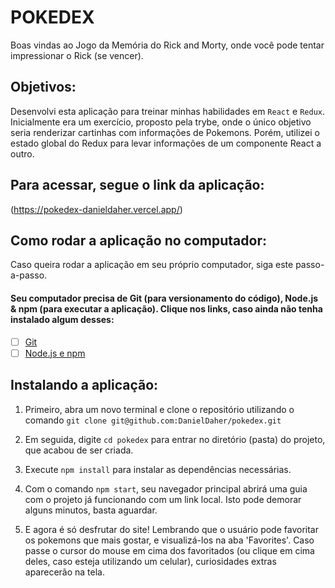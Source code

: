 # POKEDEX
Boas vindas ao Jogo da Memória do Rick and Morty, onde você pode tentar impressionar o Rick (se vencer).

## Objetivos:

Desenvolvi esta aplicação para treinar minhas habilidades em `React` e `Redux`. Inicialmente era um exercício, proposto pela trybe, onde o único objetivo seria renderizar cartinhas com informações de Pokemons. Porém, utilizei o estado global do Redux para levar informações de um componente React a outro.

## Para acessar, segue o link da aplicação:
(https://pokedex-danieldaher.vercel.app/)

## Como rodar a aplicação no computador:
Caso queira rodar a aplicação em seu próprio computador, siga este passo-a-passo.

#### Seu computador precisa de Git (para versionamento do código), Node.js & npm (para executar a aplicação). Clique nos links, caso ainda não tenha instalado algum desses:

 - [ ] [Git](https://git-scm.com/book/en/v2/Getting-Started-Installing-Git)
 - [ ] [Node.js e npm](https://docs.npmjs.com/downloading-and-installing-node-js-and-npm)

## Instalando a aplicação:

1. Primeiro, abra um novo terminal e clone o repositório utilizando o comando 
`git clone git@github.com:DanielDaher/pokedex.git`

2. Em seguida, digite `cd pokedex` para entrar no diretório (pasta) do projeto, que acabou de ser criada.

3. Execute `npm install` para instalar as dependências necessárias.

4. Com o comando `npm start`, seu navegador principal abrirá uma guia com o projeto já funcionando com um link local. Isto pode demorar alguns minutos, basta aguardar. 

5. E agora é só desfrutar do site! Lembrando que o usuário pode favoritar os pokemons que mais gostar, e visualizá-los na aba 'Favorites'. Caso passe o cursor do mouse em cima dos favoritados (ou clique em cima deles, caso esteja utilizando um celular), curiosidades extras aparecerão na tela.
